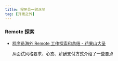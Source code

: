 ```yaml
---
title: 程序员一败涂地
tag: [开发之外]
---
```


### Remote 探索

- [程序员海外 Remote 工作探索和总结 - 花果山大圣](https://juejin.cn/post/7264920948751188008)

  从面试风格要求、心态、薪酬支付方式介绍了一些要点

